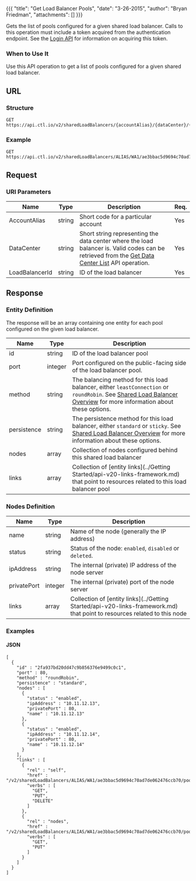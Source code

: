 {{{
  "title": "Get Load Balancer Pools",
  "date": "3-26-2015",
  "author": "Bryan Friedman",
  "attachments": []
}}}

Gets the list of pools configured for a given shared load balancer. Calls to this operation must include a token acquired from the authentication endpoint. See the [Login API](../Authentication/login.md) for information on acquiring this token.

### When to Use It

Use this API operation to get a list of pools configured for a given shared load balancer.

## URL

### Structure

    GET https://api.ctl.io/v2/sharedLoadBalancers/{accountAlias}/{dataCenter}/{loadBalancerId}/pools

### Example

    GET https://api.ctl.io/v2/sharedLoadBalancers/ALIAS/WA1/ae3bbac5d9694c70ad7de062476ccb70/pools

## Request

### URI Parameters

| Name | Type | Description | Req. |
| --- | --- | --- | --- |
| AccountAlias | string | Short code for a particular account | Yes |
| DataCenter | string | Short string representing the data center where the load balancer is. Valid codes can be retrieved from the [Get Data Center List](get-data-center.md) API operation. | Yes |
| LoadBalancerId | string | ID of the load balancer | Yes |

## Response

### Entity Definition

The response will be an array containing one entity for each pool configured on the given load balancer.

| Name | Type | Description |
| --- | --- | --- |
| id | string | ID of the load balancer pool |
| port | integer | Port configured on the public-facing side of the load balancer pool. |
| method | string | The balancing method for this load balancer, either `leastConnection` or `roundRobin`. See [Shared Load Balancer Overview](shared-load-balancer-overview.md) for more information about these options. |
| persistence | string | The persistence method for this load balancer, either `standard` or `sticky`. See [Shared Load Balancer Overview](shared-load-balancer-overview.md) for more information about these options. |
| nodes | array | Collection of nodes configured behind this shared load balancer |
| links | array | Collection of [entity links](../Getting Started/api-v20-links-framework.md) that point to resources related to this load balancer pool |

### Nodes Definition

| Name | Type | Description |
| --- | --- | --- |
| name | string | Name of the node (generally the IP address) |
| status | string | Status of the node: `enabled`, `disabled` or `deleted`. |
| ipAddress | string | The internal (private) IP address of the node server |
| privatePort | integer | The internal (private) port of the node server |
| links | array | Collection of [entity links](../Getting Started/api-v20-links-framework.md) that point to resources related to this node |

### Examples

#### JSON

    [
      {
        "id" : "2fa937bd20dd47c9b856376e9499c0c1",
        "port" : 80,
        "method" : "roundRobin",
        "persistence" : "standard",
        "nodes" : [
          {
            "status" : "enabled",
            "ipAddress" : "10.11.12.13",
            "privatePort" : 80,
            "name" : "10.11.12.13"
          },
          {
            "status" : "enabled",
            "ipAddress" : "10.11.12.14",
            "privatePort" : 80,
            "name" : "10.11.12.14"
          }
        ],
        "links" : [
          {
            "rel" : "self",
            "href" : "/v2/sharedLoadBalancers/ALIAS/WA1/ae3bbac5d9694c70ad7de062476ccb70/pools/2fa937bd20dd47c9b856376e9499c0c1",
            "verbs" : [
              "GET",
              "PUT",
              "DELETE"
            ]
          },
          {
            "rel" : "nodes",
            "href" : "/v2/sharedLoadBalancers/ALIAS/WA1/ae3bbac5d9694c70ad7de062476ccb70/pools/2fa937bd20dd47c9b856376e9499c0c1/nodes",
            "verbs" : [
              "GET",
              "PUT"
            ]
          }
        ]
      }
    ]
